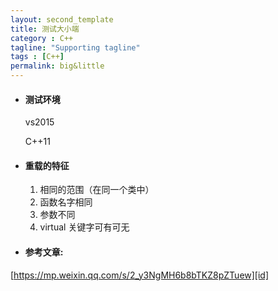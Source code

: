 ```yaml
---
layout: second_template
title: 测试大小端
category : C++
tagline: "Supporting tagline"
tags : [C++]
permalink: big&little
---
```


[id]: https://mp.weixin.qq.com/s/2_y3NgMH6b8bTKZ8pZTuew
* #### 测试环境 ####
	
	vs2015

	C++11	

* #### 重载的特征 ####

	1. 相同的范围（在同一个类中）
	2. 函数名字相同
	3. 参数不同
	4. virtual 关键字可有可无

* #### 参考文章: ####
[https://mp.weixin.qq.com/s/2_y3NgMH6b8bTKZ8pZTuew][id]